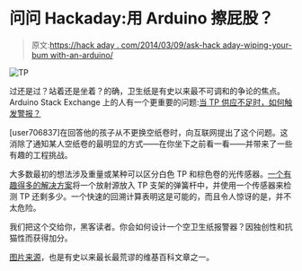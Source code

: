 # 问问 Hackaday:用 Arduino 擦屁股？

> 原文:[https://hack aday . com/2014/03/09/ask-hack aday-wiping-your-bum with-an-arduino/](https://hackaday.com/2014/03/09/ask-hackaday-wiping-your-bum-with-an-arduino/)

![TP](../Images/fe350eb2c371995f2550703bfe333b77.png)

过还是过？站着还是坐着？的确，卫生纸是有史以来最不可调和的争论的焦点。Arduino Stack Exchange 上的人有一个更重要的问题:[当 TP 供应不足时，如何触发警报？](http://arduino.stackexchange.com/questions/564/how-to-trigger-an-alarm-when-toilet-paper-is-low)

[user706837]在回答他的孩子从不更换空纸卷时，向互联网提出了这个问题。这消除了通知某人空纸卷的最明显的方式——在你坐下之前看一看——并带来了一些有趣的工程挑战。

大多数最初的想法涉及重量或某种可以区分白色 TP 和棕色卷的光传感器。[一个有趣得多的解决方案](http://arduino.stackexchange.com/a/573)将一个放射源放入 TP 支架的弹簧杆中，并使用一个传感器来检测 TP 还剩多少。一个快速的回溯计算表明这是可能的，而且令人惊讶的是，并不太危险。

我们把这个交给你，黑客读者。你会如何设计一个空卫生纸报警器？因独创性和抗猫性而获得加分。

[图片来源](http://en.wikipedia.org/wiki/Toilet_paper_orientation)，也是有史以来最长最荒谬的维基百科文章之一。